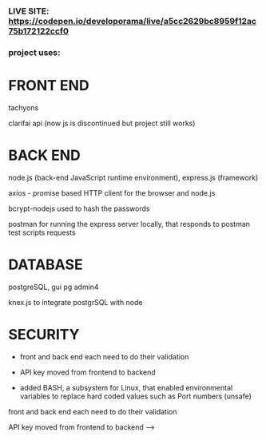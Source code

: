 ### LIVE SITE: https://codepen.io/developorama/live/a5cc2629bc8959f12ac75b172122ccf0

### project uses:

# FRONT END

tachyons

clarifai api (now js is discontinued but project still works)

# BACK END

node.js (back-end JavaScript runtime environment),
express.js (framework)

axios - promise based HTTP client for the browser and node.js

bcrypt-nodejs used to hash the passwords

postman for running the express server locally, that responds to postman test scripts requests

# DATABASE

postgreSQL, gui pg admin4

knex.js to integrate postgrSQL with node

# SECURITY

- front and back end each need to do their validation

- API key moved from frontend to backend

- added BASH, a subsystem for Linux, that enabled environmental variables to replace hard coded values such as Port numbers (unsafe)




front and back end each need to do their validation

API key moved from frontend to backend
 -->
